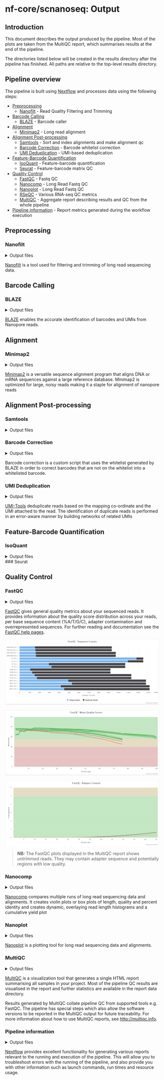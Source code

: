 # nf-core/scnanoseq: Output

## Introduction

This document describes the output produced by the pipeline. Most of the plots are taken from the MultiQC report, which summarises results at the end of the pipeline.

The directories listed below will be created in the results directory after the pipeline has finished. All paths are relative to the top-level results directory.

<!-- TODO nf-core: Write this documentation describing your workflow's output -->

## Pipeline overview

The pipeline is built using [Nextflow](https://www.nextflow.io/) and processes data using the following steps:

- [Preprocessing](#preprocessing)
  - [Nanofilt](#nanofilt) - Read Quality Filtering and Trimming
- [Barcode Calling](#barcode-calling)
  - [BLAZE](#blaze) - Barcode caller
- [Alignment](#alignment)
  - [Minimap2](#minimap2) - Long read alignment
- [Alignment Post-processing](#alignment-post-processing)
  - [Samtools](#samtools) - Sort and index alignments and make alignment qc
  - [Barcode Correction](#barcode-correction) - Barcode whitelist correction
  - [UMI Deduplication](#umi-deduplication) - UMI-based deduplication
- [Feature-Barcode Quantification](#feature-barcode-quantification)
  - [IsoQuant](#isoquant) - Feature-barcode quantification
  - [Seurat](#seurat) - Feature-barcode matrix QC
- [Quality Control](#quality-control)
  - [FastQC](#fastqc) - Fastq QC
  - [Nanocomp](#nanocomp) - Long Read Fastq QC
  - [Nanoplot](#nanoplot) - Long Read Fastq QC
  - [RSeQC](#rseqc) - Various RNA-seq QC metrics
  - [MultiQC](#multiqc) - Aggregate report describing results and QC from the whole pipeline
- [Pipeline information](#pipeline-information) - Report metrics generated during the workflow execution

## Preprocessing
### Nanofilt
<details markdown="1">
<summary>Output files</summary>

- `<sample_identifier>/`
  - `fastq/`
    - `trimmed_nanofilt/`
      - `*_filtered.fastq.gz`

</details>

[Nanofilt](https://github.com/wdecoster/nanocomp) is a tool used for filtering and trimming of long read sequencing data.

## Barcode Calling
### BLAZE
<details markdown="1">
<summary>Output files</summary>

- `<sample_identifier>/`
  - `blaze/`
    - `blaze/*.bc_count.txt`
    - `blaze/*.knee_plot.png`
    - `blaze/*.putative_bc.csv`
    - `blaze/*.whitelist.csv`

</details>

[BLAZE](https://github.com/shimlab/BLAZE) enables the accurate identification of barcodes and UMIs from Nanopore reads.

## Alignment
### Minimap2

<details markdown="1">
<summary>Output files</summary>

- `<sample_identifier>/`
  - `bam/`
    - `original/`
      - `*.sorted.bam`
      - `*.sorted.bam.bai`
</details>

[Minimap2](https://github.com/lh3/minimap2) is a versatile sequence alignment program that aligns DNA or mRNA sequences against a large reference database. Minimap2 is optimized for large, noisy reads making it a staple for alignment of nanopore reads

## Alignment Post-processing
### Samtools
<details markdown="1">
<summary>Output files</summary>

- `<sample_identifier>/`
  - `bam/`
    - `mapped_only/`
      - `*.sorted.bam`
      - `*.sorted.bam.bai`
  - `qc/`
    - `samtools/`
      - `mapped_only/`
        - `*.mapped_only.flagstat`
        - `*.mapped_only.idxstats`
        - `*.mapped_only.stats`
      - `minimap/`
        - `*.mapped_only.flagstat`
        - `*.mapped_only.idxstats`
        - `*.mapped_only.stats`
</details>

### Barcode Correction
<details markdown="1">
<summary>Output files</summary>

- `<sample_identifier>/`
  - `bam/`
    - `corrected/`
      - `*.corrected.bam`
      - `*.corected.bam.bai`

</details>

Barcode correction is a custom script that uses the whitelist generated by BLAZE in order to correct barcodes that are not on the whitelist into a whitelisted barcode.

### UMI Deduplication
<details markdown="1">
<summary>Output files</summary>

- `<sample_identifier>/`
  - `bam/`
    - `dedup/`
      - `*.dedup.bam`
      - `*.dedup.bam.bai`

</details>

[UMI-Tools](https://umi-tools.readthedocs.io/en/latest/reference/dedup.html) deduplicate reads based on the mapping co-ordinate and the UMI attached to the read. The identification of duplicate reads is performed in an error-aware manner by building networks of related UMIs 

## Feature-Barcode Quantification
### IsoQuant
<details markdown="1">
<summary>Output files</summary>

- `<sample_identifier>/`
  - `bam/`
    - `dedup/`
      - `*.dedup.bam`
      - `*.dedup.bam.bai`

</details>
### Seurat

## Quality Control
### FastQC
<details markdown="1">
<summary>Output files</summary>

- `<sample_identifier>/`
  - `qc/`
    - `fastqc/`
      - `pre_trim/`
        - `*_fastqc.html`: FastQC report containing quality metrics.
        - `*_fastqc.zip`: Zip archive containing the FastQC report, tab-delimited data file and plot images.
      - `post_extract/`
        - `*_fastqc.html`: FastQC report containing quality metrics.
        - `*_fastqc.zip`: Zip archive containing the FastQC report, tab-delimited data file and plot images.

</details>

[FastQC](http://www.bioinformatics.babraham.ac.uk/projects/fastqc/) gives general quality metrics about your sequenced reads. It provides information about the quality score distribution across your reads, per base sequence content (%A/T/G/C), adapter contamination and overrepresented sequences. For further reading and documentation see the [FastQC help pages](http://www.bioinformatics.babraham.ac.uk/projects/fastqc/Help/).

![MultiQC - FastQC sequence counts plot](images/mqc_fastqc_counts.png)

![MultiQC - FastQC mean quality scores plot](images/mqc_fastqc_quality.png)

![MultiQC - FastQC adapter content plot](images/mqc_fastqc_adapter.png)

> **NB:** The FastQC plots displayed in the MultiQC report shows _untrimmed_ reads. They may contain adapter sequence and potentially regions with low quality.

### Nanocomp

<details markdown="1">
<summary>Output files</summary>

- `batch_qcs/`
  - `nanocomp/`
    - `fastq/`
      - `NanoComp_*.log`
      - `NanoComp_lengths_violin.html`
      - `NanoComp_log_length_violin.html`
      - `NanoComp_N50.html`
      - `NanoComp_number_of_reads.html`
      - `NanoComp_OverlayHistogram.html`
      - `NanoComp_OverlayHistogram_Normalized.html`
      - `NanoComp_OverlayLogHistogram.html`
      - `NanoComp_OverlayLogHistogram_Normalized.html`
      - `NanoComp_quals_violin.html`
      - `NanoComp-report.html`
      - `NanoComp_total_throughput.html`
      - `NanoStats.txt`
    - `bam/`
      - `NanoComp_20240212_1942.log`
      - `NanoComp_lengths_violin.html`
      - `NanoComp_log_length_violin.html`
      - `NanoComp_N50.html`
      - `NanoComp_number_of_reads.html`
      - `NanoComp_OverlayHistogram.html`
      - `NanoComp_OverlayHistogram_Identity.html`
      - `NanoComp_OverlayHistogram_Normalized.html`
      - `NanoComp_OverlayHistogram_PhredScore.html`
      - `NanoComp_OverlayLogHistogram.html`
      - `NanoComp_OverlayLogHistogram_Normalized.html`
      - `NanoComp_percentIdentity_violin.html`
      - `NanoComp_quals_violin.html`
      - `NanoComp-report.html`
      - `NanoComp_total_throughput.html`
      - `NanoStats.txt`


</details>

[Nanocomp](https://github.com/wdecoster/nanocomp) compares multiple runs of long read sequencing data and alignments. It creates violin plots or box plots of length, quality and percent identity and creates dynamic, overlaying read length histograms and a cumulative yield plot

### Nanoplot
<details markdown="1">
<summary>Output files</summary>

- `<sample_identifier>/`
  - `fastq/`
    - `trimmed_nanofilt/`
      - `*_filtered.fastq.gz`

</details>

[Nanoplot](https://github.com/wdecoster/NanoPlot) is a plotting tool for long read sequencing data and alignments.

### MultiQC

<details markdown="1">
<summary>Output files</summary>

- `multiqc/`
  - `multiqc_report.html`: a standalone HTML file that can be viewed in your web browser.
  - `multiqc_data/`: directory containing parsed statistics from the different tools used in the pipeline.
  - `multiqc_plots/`: directory containing static images from the report in various formats.

</details>

[MultiQC](http://multiqc.info) is a visualization tool that generates a single HTML report summarising all samples in your project. Most of the pipeline QC results are visualised in the report and further statistics are available in the report data directory.

Results generated by MultiQC collate pipeline QC from supported tools e.g. FastQC. The pipeline has special steps which also allow the software versions to be reported in the MultiQC output for future traceability. For more information about how to use MultiQC reports, see <http://multiqc.info>.

### Pipeline information

<details markdown="1">
<summary>Output files</summary>

- `pipeline_info/`
  - Reports generated by Nextflow: `execution_report.html`, `execution_timeline.html`, `execution_trace.txt` and `pipeline_dag.dot`/`pipeline_dag.svg`.
  - Reports generated by the pipeline: `pipeline_report.html`, `pipeline_report.txt` and `software_versions.yml`. The `pipeline_report*` files will only be present if the `--email` / `--email_on_fail` parameter's are used when running the pipeline.
  - Reformatted samplesheet files used as input to the pipeline: `samplesheet.valid.csv`.

</details>

[Nextflow](https://www.nextflow.io/docs/latest/tracing.html) provides excellent functionality for generating various reports relevant to the running and execution of the pipeline. This will allow you to troubleshoot errors with the running of the pipeline, and also provide you with other information such as launch commands, run times and resource usage.

